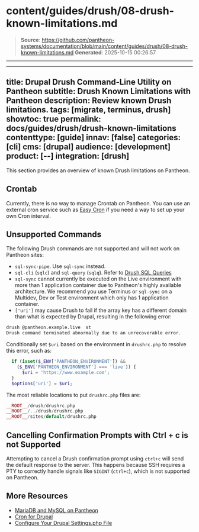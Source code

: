 # content/guides/drush/08-drush-known-limitations.md

> **Source**: https://github.com/pantheon-systems/documentation/blob/main/content/guides/drush/08-drush-known-limitations.md
> **Generated**: 2025-10-15 00:26:57

---

---
title: Drupal Drush Command-Line Utility on Pantheon
subtitle: Drush Known Limitations with Pantheon
description: Review known Drush limitations.
tags: [migrate, terminus, drush]
showtoc: true
permalink: docs/guides/drush/drush-known-limitations
contenttype: [guide]
innav: [false]
categories: [cli]
cms: [drupal]
audience: [development]
product: [--]
integration: [drush]
---

This section provides an overview of known Drush limitations on Pantheon.

## Crontab

Currently, there is no way to manage Crontab on Pantheon. You can use an external cron service such as [Easy Cron](https://www.easycron.com/user/register) if you need a way to set up your own Cron interval.

## Unsupported Commands

The following Drush commands are not supported and will not work on Pantheon sites:
- `sql-sync-pipe`. Use `sql-sync` instead.
- `sql-cli` (`sqlc`) and `sql-query` (`sqlq`). Refer to [Drush SQL Queries](/guides/drush/drush-sql-queries)
- `sql-sync` cannot currently be executed on the Live environment with more than 1 application container due to Pantheon's highly available architecture. We recommend you use Terminus or `sql-sync` on a Multidev, Dev or Test environment which only has 1 application container.
- `['uri']` may cause Drush to fail if the array key has a different domain than what is expected by Drupal, resulting in the following error:

 ```bash
 drush @pantheon.example.live  st
 Drush command terminated abnormally due to an unrecoverable error.       [error]
 ```

 Conditionally set `$uri` based on the environment in `drushrc.php` to resolve this error, such as:

 ```php
   if (isset($_ENV['PANTHEON_ENVIRONMENT']) &&
     ($_ENV['PANTHEON_ENVIRONMENT'] === 'live')) {
       $uri = 'https://www.example.com';
   }
   $options['uri'] = $uri;
 ```

 The most reliable locations to put `drushrc.php` files are:

 ```php
 __ROOT__/drush/drushrc.php
 __ROOT__/../drush/drushrc.php
 __ROOT__/sites/default/drushrc.php
 ```

## Cancelling Confirmation Prompts with Ctrl + c is not Supported

Attempting to cancel a Drush confirmation prompt using `ctrl+c` will send the default response to the server. This happens because SSH requires a PTY to correctly handle signals like `SIGINT` (`ctrl+c`), which is not supported on Pantheon.

## More Resources

- [MariaDB and MySQL on Pantheon](/guides/mariadb-mysql/mysql-workbench)
- [Cron for Drupal](/drupal-cron)
- [Configure Your Drupal Settings.php File](/guides/php/settings-php)